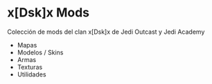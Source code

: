 # x[Dsk]x Mods

Colección de mods del clan x[Dsk]x de Jedi Outcast y Jedi Academy

- Mapas
- Modelos / Skins
- Armas
- Texturas
- Utilidades